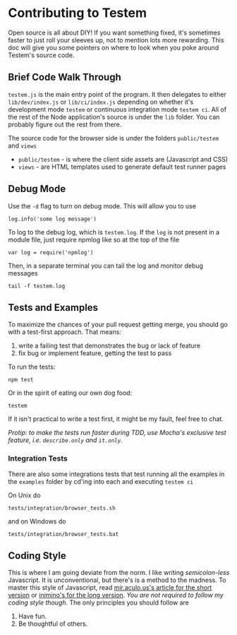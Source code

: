Contributing to Testem
======================

Open source is all about DIY! If you want something fixed, it's sometimes faster to just roll your sleeves up, not to mention lots more rewarding. This doc will give you some pointers on where to look when you poke around Testem's source code.

Brief Code Walk Through
-----------------------

`testem.js` is the main entry point of the program. It then delegates to either `lib/dev/index.js` or `lib/ci/index.js` depending on whether it's development mode `testem` or continuous integration mode `testem ci`. All of the rest of the Node application's source is under the `lib` folder. You can probably figure out the rest from there.

The source code for the browser side is under the folders `public/testem` and `views`

* `public/testem` - is where the client side assets are (Javascript and CSS)
* `views` - are HTML templates used to generate default test runner pages

Debug Mode
----------

Use the `-d` flag to turn on debug mode. This will allow you to use

    log.info('some log message')

To log to the debug log, which is `testem.log`. If the `log` is not present in a module file, just require npmlog like so at the top of the file

    var log = require('npmlog')

Then, in a separate terminal you can tail the log and monitor debug messages

    tail -f testem.log

Tests and Examples
------------------

To maximize the chances of your pull request getting merge, you should go with a test-first approach. That means:

1. write a failing test that demonstrates the bug or lack of feature
2. fix bug or implement feature, getting the test to pass

To run the tests:

    npm test

Or in the spirit of eating our own dog food:

    testem

If it isn't practical to write a test first, it might be my fault, feel free to chat. 

*Protip: to make the tests run faster during TDD, use Mocha's exclusive test feature, i.e. `describe.only` and `it.only`.*

### Integration Tests

There are also some integrations tests that test running all the examples in the `examples` folder by cd'ing into each and executing `testem ci`

On Unix do

    tests/integration/browser_tests.sh

and on Windows do

    tests/integration/browser_tests.bat

Coding Style
------------

This is where I am going deviate from the norm. I like writing *semicolon-less* Javascript. It is unconventional, but there's is a method to the madness. To master this style of Javascript, read [mir.aculo.us's article for the short version](http://mir.aculo.us/2012/04/16/writing-semicolon-less-javascript-the-for-people-who-want-to-get-stuff-done-edition/) or [inimino's for the long version](http://inimino.org/~inimino/blog/javascript_semicolons). *You are not required to follow my coding style though.* The only principles you should follow are

1. Have fun.
2. Be thoughtful of others.
